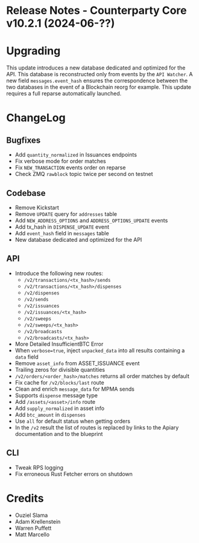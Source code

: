 # Release Notes - Counterparty Core v10.2.1 (2024-06-??)


# Upgrading

This update introduces a new database dedicated and optimized for the API. This database is reconstructed only from events by the `API Watcher`. A new field `messages.event_hash` ensures the correspondence between the two databases in the event of a Blockchain reorg for example.
This update requires a full reparse automatically launched.

# ChangeLog

## Bugfixes

* Add `quantity_normalized` in Issuances endpoints
* Fix verbose mode for order matches
* Fix `NEW_TRANSACTION` events order on reparse
* Check ZMQ `rawblock` topic twice per second on testnet

## Codebase

* Remove Kickstart
* Remove `UPDATE` query for `addresses` table
* Add `NEW_ADDRESS_OPTIONS` and `ADDRESS_OPTIONS_UPDATE` events
* Add tx_hash in `DISPENSE_UPDATE` event
* Add `event_hash` field in `messages` table
* New database dedicated and optimized for the API

## API

* Introduce the following new routes:
    - `/v2/transactions/<tx_hash>/sends`
    - `/v2/transactions/<tx_hash>/dispenses`
    - `/v2/dispenses`
    - `/v2/sends`
    - `/v2/issuances`
    - `/v2/issuances/<tx_hash>`
    - `/v2/sweeps`
    - `/v2/sweeps/<tx_hash>`
    - `/v2/broadcasts`
    - `/v2/broadcasts/<tx_hash>`
* More Detailed InsufficientBTC Error
* When `verbose=true`, inject `unpacked_data` into all results containing a `data` field
* Remove `asset_info` from ASSET_ISSUANCE event
* Trailing zeros for divisible quantities
* `/v2/orders/<order_hash>/matches` returns all order matches by default
* Fix cache for `/v2/blocks/last` route
* Clean and enrich `message_data` for MPMA sends
* Supports `dispense` message type
* Add `/assets/<asset>/info` route
* Add `supply_normalized` in asset info
* Add `btc_amount` in `dispenses`
* Use `all` for default status when getting orders
* In the `/v2` result the list of routes is replaced by links to the Apiary documentation and to the blueprint

## CLI

* Tweak RPS logging
* Fix erroneous Rust Fetcher errors on shutdown 


# Credits
* Ouziel Slama
* Adam Krellenstein
* Warren Puffett
* Matt Marcello

